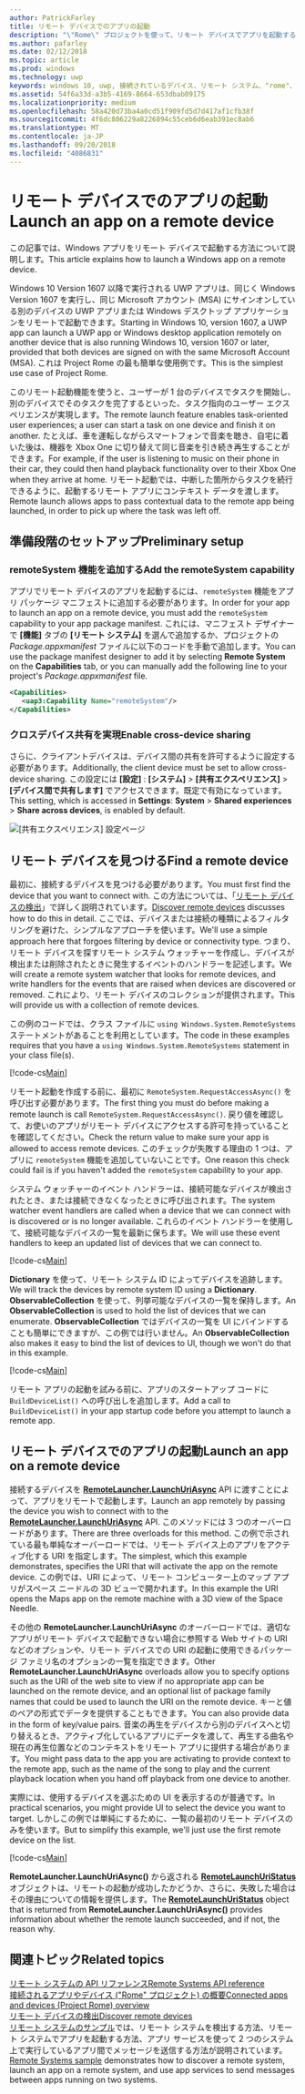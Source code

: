 ```yaml
---
author: PatrickFarley
title: リモート デバイスでのアプリの起動
description: "\"Rome\" プロジェクトを使って、リモート デバイスでアプリを起動する方法について説明します。"
ms.author: pafarley
ms.date: 02/12/2018
ms.topic: article
ms.prod: windows
ms.technology: uwp
keywords: windows 10, uwp, 接続されているデバイス、リモート システム、"rome"、"rome"プロジェクト
ms.assetid: 54f6a33d-a3b5-4169-8664-653dbab09175
ms.localizationpriority: medium
ms.openlocfilehash: 58a420d73ba4a0cd51f909fd5d7d417af1cfb38f
ms.sourcegitcommit: 4f6dc806229a8226894c55ceb6d6eab391ec8ab6
ms.translationtype: MT
ms.contentlocale: ja-JP
ms.lasthandoff: 09/20/2018
ms.locfileid: "4086831"
---
```

# <a name="launch-an-app-on-a-remote-device"></a><span data-ttu-id="c09f4-104">リモート デバイスでのアプリの起動</span><span class="sxs-lookup"><span data-stu-id="c09f4-104">Launch an app on a remote device</span></span>

<span data-ttu-id="c09f4-105">この記事では、Windows アプリをリモート デバイスで起動する方法について説明します。</span><span class="sxs-lookup"><span data-stu-id="c09f4-105">This article explains how to launch a Windows app on a remote device.</span></span>

<span data-ttu-id="c09f4-106">Windows 10 Version 1607 以降で実行される UWP アプリは、同じく Windows Version 1607 を実行し、同じ Microsoft アカウント (MSA) にサインオンしている別のデバイスの UWP アプリまたは Windows デスクトップ アプリケーションをリモートで起動できます。</span><span class="sxs-lookup"><span data-stu-id="c09f4-106">Starting in Windows 10, version 1607, a UWP app can launch a UWP app or Windows desktop application remotely on another device that is also running Windows 10, version 1607 or later, provided that both devices are signed on with the same Microsoft Account (MSA).</span></span> <span data-ttu-id="c09f4-107">これは Project Rome の最も簡単な使用例です。</span><span class="sxs-lookup"><span data-stu-id="c09f4-107">This is the simplest use case of Project Rome.</span></span>

<span data-ttu-id="c09f4-108">このリモート起動機能を使うと、ユーザーが 1 台のデバイスでタスクを開始し、別のデバイスでそのタスクを完了するといった、タスク指向のユーザー エクスペリエンスが実現します。</span><span class="sxs-lookup"><span data-stu-id="c09f4-108">The remote launch feature enables task-oriented user experiences; a user can start a task on one device and finish it on another.</span></span> <span data-ttu-id="c09f4-109">たとえば、車を運転しながらスマートフォンで音楽を聴き、自宅に着いた後は、機器を Xbox One に切り替えて同じ音楽を引き続き再生することができます。</span><span class="sxs-lookup"><span data-stu-id="c09f4-109">For example, if the user is listening to music on their phone in their car, they could then hand playback functionality over to their Xbox One when they arrive at home.</span></span> <span data-ttu-id="c09f4-110">リモート起動では、中断した箇所からタスクを続行できるように、起動するリモート アプリにコンテキスト データを渡します。</span><span class="sxs-lookup"><span data-stu-id="c09f4-110">Remote launch allows apps to pass contextual data to the remote app being launched, in order to pick up where the task was left off.</span></span>

## <a name="preliminary-setup"></a><span data-ttu-id="c09f4-111">準備段階のセットアップ</span><span class="sxs-lookup"><span data-stu-id="c09f4-111">Preliminary setup</span></span>

### <a name="add-the-remotesystem-capability"></a><span data-ttu-id="c09f4-112">remoteSystem 機能を追加する</span><span class="sxs-lookup"><span data-stu-id="c09f4-112">Add the remoteSystem capability</span></span>

<span data-ttu-id="c09f4-113">アプリでリモート デバイスのアプリを起動するには、`remoteSystem` 機能をアプリ パッケージ マニフェストに追加する必要があります。</span><span class="sxs-lookup"><span data-stu-id="c09f4-113">In order for your app to launch an app on a remote device, you must add the `remoteSystem` capability to your app package manifest.</span></span> <span data-ttu-id="c09f4-114">これには、マニフェスト デザイナーで  **[機能]** タブの **[リモート システム]** を選んで追加するか、プロジェクトの _Package.appxmanifest_ ファイルに以下のコードを手動で追加します。</span><span class="sxs-lookup"><span data-stu-id="c09f4-114">You can use the package manifest designer to add it by selecting **Remote System** on the **Capabilities** tab, or you can manually add the following line to your project's _Package.appxmanifest_ file.</span></span>

``` xml
<Capabilities>
   <uap3:Capability Name="remoteSystem"/>
</Capabilities>
```

### <a name="enable-cross-device-sharing"></a><span data-ttu-id="c09f4-115">クロスデバイス共有を実現</span><span class="sxs-lookup"><span data-stu-id="c09f4-115">Enable cross-device sharing</span></span>

<span data-ttu-id="c09f4-116">さらに、クライアントデバイスは、デバイス間の共有を許可するように設定する必要があります。</span><span class="sxs-lookup"><span data-stu-id="c09f4-116">Additionally, the client device must be set to allow cross-device sharing.</span></span> <span data-ttu-id="c09f4-117">この設定には **[設定]** : **[システム]** > **[共有エクスペリエンス]** > **[デバイス間で共有します]** でアクセスできます。既定で有効になっています。</span><span class="sxs-lookup"><span data-stu-id="c09f4-117">This setting, which is accessed in **Settings**: **System** > **Shared experiences** > **Share across devices**, is enabled by default.</span></span> 

![[共有エクスペリエンス] 設定ページ](images/shared-experiences-settings.png)

## <a name="find-a-remote-device"></a><span data-ttu-id="c09f4-119">リモート デバイスを見つける</span><span class="sxs-lookup"><span data-stu-id="c09f4-119">Find a remote device</span></span>

<span data-ttu-id="c09f4-120">最初に、接続するデバイスを見つける必要があります。</span><span class="sxs-lookup"><span data-stu-id="c09f4-120">You must first find the device that you want to connect with.</span></span> <span data-ttu-id="c09f4-121">この方法については、「[リモート デバイスの検出](discover-remote-devices.md)」で詳しく説明されています。</span><span class="sxs-lookup"><span data-stu-id="c09f4-121">[Discover remote devices](discover-remote-devices.md) discusses how to do this in detail.</span></span> <span data-ttu-id="c09f4-122">ここでは、デバイスまたは接続の種類によるフィルタリングを避けた、シンプルなアプローチを使います。</span><span class="sxs-lookup"><span data-stu-id="c09f4-122">We'll use a simple approach here that forgoes filtering by device or connectivity type.</span></span> <span data-ttu-id="c09f4-123">つまり、リモート デバイスを探すリモート システム ウォッチャーを作成し、デバイスが検出または削除されたときに発生するイベントのハンドラーを記述します。</span><span class="sxs-lookup"><span data-stu-id="c09f4-123">We will create a remote system watcher that looks for remote devices, and write handlers for the events that are raised when devices are discovered or removed.</span></span> <span data-ttu-id="c09f4-124">これにより、リモート デバイスのコレクションが提供されます。</span><span class="sxs-lookup"><span data-stu-id="c09f4-124">This will provide us with a collection of remote devices.</span></span>

<span data-ttu-id="c09f4-125">この例のコードでは、クラス ファイルに `using Windows.System.RemoteSystems` ステートメントがあることを利用としています。</span><span class="sxs-lookup"><span data-stu-id="c09f4-125">The code in these examples requires that you have a `using Windows.System.RemoteSystems` statement in your class file(s).</span></span>

[!code-cs[Main](./code/RemoteLaunchScenario/MainPage.xaml.cs#SnippetBuildDeviceList)]

<span data-ttu-id="c09f4-126">リモート起動を作成する前に、最初に `RemoteSystem.RequestAccessAsync()` を呼び出す必要があります。</span><span class="sxs-lookup"><span data-stu-id="c09f4-126">The first thing you must do before making a remote launch is call `RemoteSystem.RequestAccessAsync()`.</span></span> <span data-ttu-id="c09f4-127">戻り値を確認して、お使いのアプリがリモート デバイスにアクセスする許可を持っていることを確認してください。</span><span class="sxs-lookup"><span data-stu-id="c09f4-127">Check the return value to make sure your app is allowed to access remote devices.</span></span> <span data-ttu-id="c09f4-128">このチェックが失敗する理由の 1 つは、アプリに `remoteSystem` 機能を追加していないことです。</span><span class="sxs-lookup"><span data-stu-id="c09f4-128">One reason this check could fail is if you haven't added the `remoteSystem` capability to your app.</span></span>

<span data-ttu-id="c09f4-129">システム ウォッチャーのイベント ハンドラーは、接続可能なデバイスが検出されたとき、または接続できなくなったときに呼び出されます。</span><span class="sxs-lookup"><span data-stu-id="c09f4-129">The system watcher event handlers are called when a device that we can connect with is discovered or is no longer available.</span></span> <span data-ttu-id="c09f4-130">これらのイベント ハンドラーを使用して、接続可能なデバイスの一覧を最新に保ちます。</span><span class="sxs-lookup"><span data-stu-id="c09f4-130">We will use these event handlers to keep an updated list of devices that we can connect to.</span></span>

[!code-cs[Main](./code/RemoteLaunchScenario/MainPage.xaml.cs#SnippetEventHandlers)]


<span data-ttu-id="c09f4-131">**Dictionary** を使って、リモート システム ID によってデバイスを追跡します。</span><span class="sxs-lookup"><span data-stu-id="c09f4-131">We will track the devices by remote system ID using a **Dictionary**.</span></span> <span data-ttu-id="c09f4-132">**ObservableCollection** を使って、列挙可能なデバイスの一覧を保持します。</span><span class="sxs-lookup"><span data-stu-id="c09f4-132">An **ObservableCollection** is used to hold the list of devices that we can enumerate.</span></span> <span data-ttu-id="c09f4-133">**ObservableCollection** ではデバイスの一覧を UI にバインドすることも簡単にできますが、この例では行いません。</span><span class="sxs-lookup"><span data-stu-id="c09f4-133">An **ObservableCollection** also makes it easy to bind the list of devices to UI, though we won't do that in this example.</span></span>

[!code-cs[Main](./code/RemoteLaunchScenario/MainPage.xaml.cs#SnippetMembers)]

<span data-ttu-id="c09f4-134">リモート アプリの起動を試みる前に、アプリのスタートアップ コードに `BuildDeviceList()` への呼び出しを追加します。</span><span class="sxs-lookup"><span data-stu-id="c09f4-134">Add a call to `BuildDeviceList()` in your app startup code before you attempt to launch a remote app.</span></span>

## <a name="launch-an-app-on-a-remote-device"></a><span data-ttu-id="c09f4-135">リモート デバイスでのアプリの起動</span><span class="sxs-lookup"><span data-stu-id="c09f4-135">Launch an app on a remote device</span></span>

<span data-ttu-id="c09f4-136">接続するデバイスを [**RemoteLauncher.LaunchUriAsync**](https://msdn.microsoft.com/library/windows/apps/windows.system.remotelauncher.launchuriasync.aspx) API に渡すことによって、アプリをリモートで起動します。</span><span class="sxs-lookup"><span data-stu-id="c09f4-136">Launch an app remotely by passing the device you wish to connect with to the [**RemoteLauncher.LaunchUriAsync**](https://msdn.microsoft.com/library/windows/apps/windows.system.remotelauncher.launchuriasync.aspx) API.</span></span> <span data-ttu-id="c09f4-137">このメソッドには 3 つのオーバーロードがあります。</span><span class="sxs-lookup"><span data-stu-id="c09f4-137">There are three overloads for this method.</span></span> <span data-ttu-id="c09f4-138">この例で示されている最も単純なオーバーロードでは、リモート デバイス上のアプリをアクティブ化する URI を指定します。</span><span class="sxs-lookup"><span data-stu-id="c09f4-138">The simplest, which this example demonstrates, specifies the URI that will activate the app on the remote device.</span></span> <span data-ttu-id="c09f4-139">この例では、URI によって、リモート コンピューター上のマップ アプリがスペース ニードルの 3D ビューで開かれます。</span><span class="sxs-lookup"><span data-stu-id="c09f4-139">In this example the URI opens the Maps app on the remote machine with a 3D view of the Space Needle.</span></span>

<span data-ttu-id="c09f4-140">その他の **RemoteLauncher.LaunchUriAsync** のオーバーロードでは、適切なアプリがリモート デバイスで起動できない場合に参照する Web サイトの URI などのオプションや、リモート デバイスでの URI の起動に使用できるパッケージ ファミリ名のオプションの一覧を指定できます。</span><span class="sxs-lookup"><span data-stu-id="c09f4-140">Other **RemoteLauncher.LaunchUriAsync** overloads allow you to specify options such as the URI of the web site to view if no appropriate app can be launched on the remote device, and an optional list of package family names that could be used to launch the URI on the remote device.</span></span> <span data-ttu-id="c09f4-141">キーと値のペアの形式でデータを提供することもできます。</span><span class="sxs-lookup"><span data-stu-id="c09f4-141">You can also provide data in the form of key/value pairs.</span></span> <span data-ttu-id="c09f4-142">音楽の再生をデバイスから別のデバイスへと切り替えるとき、アクティブ化しているアプリにデータを渡して、再生する曲名や現在の再生位置などのコンテキストをリモート アプリに提供する場合があります。</span><span class="sxs-lookup"><span data-stu-id="c09f4-142">You might pass data to the app you are activating to provide context to the remote app, such as the name of the song to play and the current playback location when you hand off playback from one device to another.</span></span>

<span data-ttu-id="c09f4-143">実際には、使用するデバイスを選ぶための UI を表示するのが普通です。</span><span class="sxs-lookup"><span data-stu-id="c09f4-143">In practical scenarios, you might provide UI to select the device you want to target.</span></span> <span data-ttu-id="c09f4-144">しかしこの例では単純にするために、一覧の最初のリモート デバイスのみを使います。</span><span class="sxs-lookup"><span data-stu-id="c09f4-144">But to simplify this example, we'll just use the first remote device on the list.</span></span>

[!code-cs[Main](./code/RemoteLaunchScenario/MainPage.xaml.cs#SnippetRemoteUriLaunch)]

<span data-ttu-id="c09f4-145">**RemoteLauncher.LaunchUriAsync()** から返される [**RemoteLaunchUriStatus**](https://msdn.microsoft.com/library/windows/apps/windows.system.remotelaunchuristatus.aspx) オブジェクトは、リモートの起動が成功したかどうか、さらに、失敗した場合はその理由についての情報を提供します。</span><span class="sxs-lookup"><span data-stu-id="c09f4-145">The [**RemoteLaunchUriStatus**](https://msdn.microsoft.com/library/windows/apps/windows.system.remotelaunchuristatus.aspx) object that is returned from **RemoteLauncher.LaunchUriAsync()** provides information about whether the remote launch succeeded, and if not, the reason why.</span></span>

## <a name="related-topics"></a><span data-ttu-id="c09f4-146">関連トピック</span><span class="sxs-lookup"><span data-stu-id="c09f4-146">Related topics</span></span>

[<span data-ttu-id="c09f4-147">リモート システムの API リファレンス</span><span class="sxs-lookup"><span data-stu-id="c09f4-147">Remote Systems API reference</span></span>](https://msdn.microsoft.com/library/windows/apps/Windows.System.RemoteSystems)  
[<span data-ttu-id="c09f4-148">接続されるアプリやデバイス ("Rome" プロジェクト) の概要</span><span class="sxs-lookup"><span data-stu-id="c09f4-148">Connected apps and devices (Project Rome) overview</span></span>](connected-apps-and-devices.md)  
[<span data-ttu-id="c09f4-149">リモート デバイスの検出</span><span class="sxs-lookup"><span data-stu-id="c09f4-149">Discover remote devices</span></span>](discover-remote-devices.md)  
<span data-ttu-id="c09f4-150">[リモート システムのサンプル](https://github.com/Microsoft/Windows-universal-samples/tree/dev/Samples/RemoteSystems)では、リモート システムを検出する方法、リモート システムでアプリを起動する方法、アプリ サービスを使って 2 つのシステム上で実行しているアプリ間でメッセージを送信する方法が説明されています。</span><span class="sxs-lookup"><span data-stu-id="c09f4-150">[Remote Systems sample](https://github.com/Microsoft/Windows-universal-samples/tree/dev/Samples/RemoteSystems) demonstrates how to discover a remote system, launch an app on a remote system, and use app services to send messages between apps running on two systems.</span></span>
